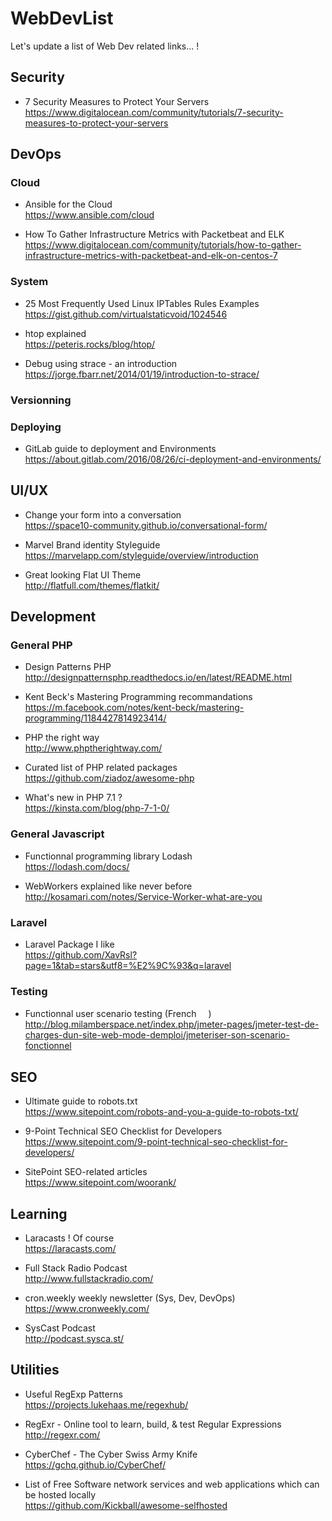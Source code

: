 # WebDevList
Let's update a list of Web Dev related links... !

## Security

* 7 Security Measures to Protect Your Servers  
https://www.digitalocean.com/community/tutorials/7-security-measures-to-protect-your-servers

## DevOps

### Cloud

* Ansible for the Cloud  
https://www.ansible.com/cloud

* How To Gather Infrastructure Metrics with Packetbeat and ELK  
https://www.digitalocean.com/community/tutorials/how-to-gather-infrastructure-metrics-with-packetbeat-and-elk-on-centos-7

### System

* 25 Most Frequently Used Linux IPTables Rules Examples  
https://gist.github.com/virtualstaticvoid/1024546

* htop explained  
https://peteris.rocks/blog/htop/

* Debug using strace - an introduction  
https://jorge.fbarr.net/2014/01/19/introduction-to-strace/

### Versionning

### Deploying

* GitLab guide to deployment and Environments  
https://about.gitlab.com/2016/08/26/ci-deployment-and-environments/

## UI/UX

* Change your form into a conversation  
https://space10-community.github.io/conversational-form/

* Marvel Brand identity Styleguide  
https://marvelapp.com/styleguide/overview/introduction

* Great looking Flat UI Theme  
http://flatfull.com/themes/flatkit/

## Development

### General PHP

* Design Patterns PHP  
http://designpatternsphp.readthedocs.io/en/latest/README.html

* Kent Beck's Mastering Programming recommandations  
https://m.facebook.com/notes/kent-beck/mastering-programming/1184427814923414/

* PHP the right way  
http://www.phptherightway.com/

* Curated list of PHP related packages  
https://github.com/ziadoz/awesome-php

* What's new in PHP 7.1 ?  
https://kinsta.com/blog/php-7-1-0/

### General Javascript

* Functionnal programming library Lodash  
https://lodash.com/docs/

* WebWorkers explained like never before  
http://kosamari.com/notes/Service-Worker-what-are-you

### Laravel

* Laravel Package I like  
https://github.com/XavRsl?page=1&tab=stars&utf8=%E2%9C%93&q=laravel

### Testing

* Functionnal user scenario testing (French <img src="http://www.geonames.org/flags/x/fr.gif" width="15">)  
http://blog.milamberspace.net/index.php/jmeter-pages/jmeter-test-de-charges-dun-site-web-mode-demploi/jmeteriser-son-scenario-fonctionnel

## SEO

* Ultimate guide to robots.txt  
https://www.sitepoint.com/robots-and-you-a-guide-to-robots-txt/

* 9-Point Technical SEO Checklist for Developers  
https://www.sitepoint.com/9-point-technical-seo-checklist-for-developers/

* SitePoint SEO-related articles  
https://www.sitepoint.com/woorank/

## Learning

* Laracasts ! Of course  
https://laracasts.com/

* Full Stack Radio Podcast  
http://www.fullstackradio.com/

* cron.weekly weekly newsletter (Sys, Dev, DevOps)  
https://www.cronweekly.com/

* SysCast Podcast  
http://podcast.sysca.st/

## Utilities

* Useful RegExp Patterns  
https://projects.lukehaas.me/regexhub/

* RegExr - Online tool to learn, build, & test Regular Expressions  
http://regexr.com/

* CyberChef - The Cyber Swiss Army Knife  
https://gchq.github.io/CyberChef/

* List of Free Software network services and web applications which can be hosted locally  
https://github.com/Kickball/awesome-selfhosted
